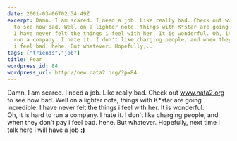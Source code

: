 ```yaml
---
date: 2001-03-06T02:34:49Z
excerpt: Damn. I am scared. I need a job. Like really bad. Check out www.nata2.org
  to see how bad. Well on a lighter note, things with K*star are going incredible.
  I have never felt the things i feel with her. It is wonderful. Oh, it is hard to
  run a company. I hate it. I don't like charging people, and when they don't pay
  i feel bad. hehe. But whatever. Hopefully,...
tags: ["friends","job"]
title: Fear
wordpress_id: 84
wordpress_url: http://new.nata2.org/?p=84
---
```


Damn. I am scared. I need a job. Like really bad. Check out <a href="http://www.nata2.org">www.nata2.org</a> to see how bad. Well on a lighter note, things with K*star are going incredible. I have never felt the things i feel with her. It is wonderful. <br>Oh, it is hard to run a company. I hate it. I don't like charging people, and when they don't pay i feel bad. hehe. But whatever. Hopefully, next time i talk here i will have a job <b>:)</b>
